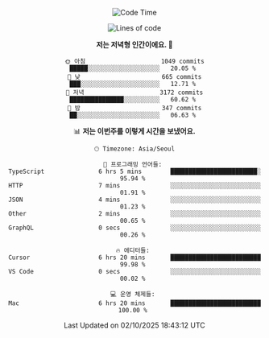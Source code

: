 <div align='center'>
 
<!--START_SECTION:waka-->
![Code Time](http://img.shields.io/badge/Code%20Time-4%2C646%20hrs%2017%20mins-blue)

![Lines of code](https://img.shields.io/badge/%EC%A0%80%EB%8A%94%20%EC%97%AC%ED%83%9C%EA%B9%8C%EC%A7%80%20-2.1%20million%20%EC%A4%84%EC%9D%98%20%EC%BD%94%EB%93%9C%EB%A5%BC%20%EC%9E%91%EC%84%B1%ED%96%88%EC%96%B4%EC%9A%94.-blue)

**저는 저녁형 인간이에요. 🦉** 

```text
🌞 아침                     1049 commits        █████░░░░░░░░░░░░░░░░░░░░   20.05 % 
🌆 낮　                     665 commits         ███░░░░░░░░░░░░░░░░░░░░░░   12.71 % 
🌃 저녁                     3172 commits        ███████████████░░░░░░░░░░   60.62 % 
🌙 밤　                     347 commits         ██░░░░░░░░░░░░░░░░░░░░░░░   06.63 % 
```


📊 **저는 이번주를 이렇게 시간을 보냈어요.** 

```text
🕑︎ Timezone: Asia/Seoul

💬 프로그래밍 언어들: 
TypeScript               6 hrs 5 mins        ████████████████████████░   95.94 % 
HTTP                     7 mins              ░░░░░░░░░░░░░░░░░░░░░░░░░   01.91 % 
JSON                     4 mins              ░░░░░░░░░░░░░░░░░░░░░░░░░   01.23 % 
Other                    2 mins              ░░░░░░░░░░░░░░░░░░░░░░░░░   00.65 % 
GraphQL                  0 secs              ░░░░░░░░░░░░░░░░░░░░░░░░░   00.26 % 

🔥 에디터들: 
Cursor                   6 hrs 20 mins       █████████████████████████   99.98 % 
VS Code                  0 secs              ░░░░░░░░░░░░░░░░░░░░░░░░░   00.02 % 

💻 운영 체제들: 
Mac                      6 hrs 20 mins       █████████████████████████   100.00 % 
```


 Last Updated on 02/10/2025 18:43:12 UTC
<!--END_SECTION:waka-->
 </div>
<!---
Emewjin/Emewjin is a ✨ special ✨ repository because its `README.md` (this file) appears on your GitHub profile.
You can click the Preview link to take a look at your changes.
--->
